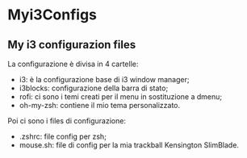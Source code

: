 # Myi3Configs
## My i3 configurazion files ##

La configurazione è divisa in 4 cartelle:
  - i3: è la configurazione base di i3 window manager;
  - i3blocks: configurazione della barra di stato;
  - rofi: ci sono i temi creati per il menu in sostituzione a dmenu;
  - oh-my-zsh: contiene il mio tema personalizzato.
  
Poi ci sono i files di configurazione:
  - .zshrc: file config per zsh;
  - mouse.sh: file di config per la mia trackball Kensington SlimBlade.
